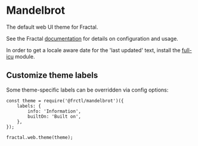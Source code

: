 # Mandelbrot

The default web UI theme for Fractal.

See the Fractal [documentation](http://fractal.build/guide) for details on configuration and usage.

In order to get a locale aware date for the 'last updated' text, install the
[full-icu](https://github.com/unicode-org/full-icu-npm) module.

## Customize theme labels

Some theme-specific labels can be overridden via config options:

```
const theme = require('@frctl/mandelbrot')({
    labels: {
        info: 'Information',
        builtOn: 'Built on',
    },
});

fractal.web.theme(theme);
```
